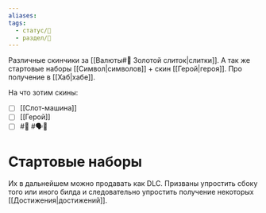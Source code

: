 ```yaml
---
aliases: 
tags:
  - статус/🌱
  - раздел/🔮
---
```

Различные скинчики за [[Валюты#🧈 Золотой слиток|слитки]].
А так же стартовые наборы [[Символ|символов]] + скин [[Герой|героя]].
Про получение в [[Хаб|хабе]].

На что зотим скины:
- [ ] [[Слот-машина]]
- [ ] [[Герой]]
- [ ] #💭 #🗣️💬 

# Стартовые наборы 
Их в дальнейшем можно продавать как DLC.
Призваны упростить сбоку того или иного билда и следовательно упростить получение некоторых [[Достижения|достижений]].